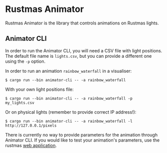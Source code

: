Rustmas Animator
================

Rustmas Animator is the library that controls animations on Rustmas lights.

Animator CLI
------------

In order to run the Animator CLI, you will need a CSV file with light positions.
The default file name is `lights.csv`, but you can provide a different one
using the `-p` option.

In order to run an animation `rainbow_waterfall` in a visualiser:

```
$ cargo run --bin animator-cli -- -a rainbow_waterfall
```

With your own light positions file:

```
$ cargo run --bin animator-cli -- -a rainbow_waterfall -p my_lights.csv
```

Or on physical lights (remember to provide correct IP address!):

```
$ cargo run --bin animator-cli -- -a rainbow_waterfall -l http://127.0.0.1/pixels
```

There is currently no way to provide parameters for the animation through
Animator CLI. If you would like to test your animation's parameters, use
the rustmas [web application](../webapi/README.md).
